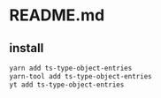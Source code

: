 # README.md

    

## install

```bash
yarn add ts-type-object-entries
yarn-tool add ts-type-object-entries
yt add ts-type-object-entries
```

